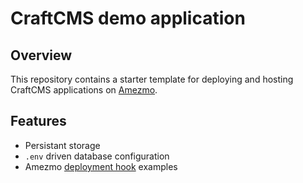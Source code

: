 # CraftCMS demo application

## Overview
This repository contains a starter template for deploying and hosting CraftCMS applications on [Amezmo](https://www.amezmo.com/register).

## Features
- Persistant storage
- `.env` driven database configuration
- Amezmo [deployment hook](https://www.amezmo.com/docs/deployments/hooks) examples
